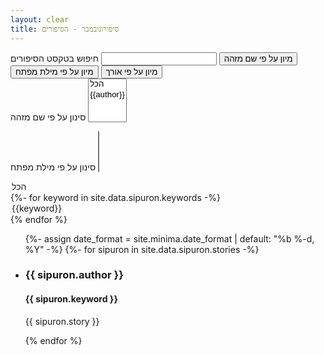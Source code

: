 ```yaml
---
layout: clear
title: סיפורונובמבר - הסיפורים
---
```


<script src="//cdnjs.cloudflare.com/ajax/libs/list.js/1.5.0/list.min.js"></script>
<script src="https://ajax.googleapis.com/ajax/libs/jquery/3.4.1/jquery.min.js"></script>

<div id="sipuron-list">
<label>חיפוש בטקסט הסיפורים</label>
<input class="search" id="story-search"/>
<button class="sort" data-sort="author">מיון על פי שם מזהה</button>
<button class="sort" data-sort="keyword">מיון על פי מילת מפתח</button>
<button class="sort" data-sort="length">מיון על פי אורך</button>
<br />
<label for="authors">סינון על פי שם מזהה</label>
<select name="authors" id="authors_filter" multiple>
<option value="הכל">הכל</option>
{%- for author in site.data.sipuron.authors -%}
<option value="{{author}}">{{author}}</option>
{% endfor %}
</select>

<label for="keywords">סינון על פי מילת מפתח</label>
<select name="keywords" id="keywords_filter" multiple>
<option value="הכל">הכל</option>
{%- for keyword in site.data.sipuron.keywords -%}
<option value="{{keyword}}">{{keyword}}</option>
{% endfor %}
</select>


  <ul class="list" >
  {%- assign date_format = site.minima.date_format | default: "%b %-d, %Y" -%}
  {%- for sipuron in site.data.sipuron.stories -%}
    <li>
    <h3 class="author">{{ sipuron.author }}</h3>
    <h4 class="keyword">{{ sipuron.keyword }}</h4>
    <p class="story" style="white-space: pre-line;">{{ sipuron.story }}</p>
    <div hidden class="length">{{ sipuron.length }}</div>
    </li>
  {% endfor %}
  </ul>
</div>

<script type="text/javascript">
$(document).ready(function(){
var options = {
  valueNames: [ 'author', 'keyword', 'length', 'story'],
  searchColumns: ['story']
};
var postList = new List('sipuron-list', options);

function passes_filters(item){
  var selected_authors = $('#authors_filter').val();
  var selected_keywords = $('#keywords_filter').val();
   if ((selected_authors.includes("הכל") || selected_authors.length == 0 || selected_authors.includes(item.values().author)) &&
      (selected_keywords.includes("הכל") || selected_keywords.length == 0 || selected_keywords.includes(item.values().keyword))){
        return true;
      } else {
        return false;
      }
    return false;
}

$('#authors_filter').change(function() {
    postList.filter(passes_filters);        
});

$('#keywords_filter').change(function() {
    postList.filter(passes_filters);
});

});
</script>